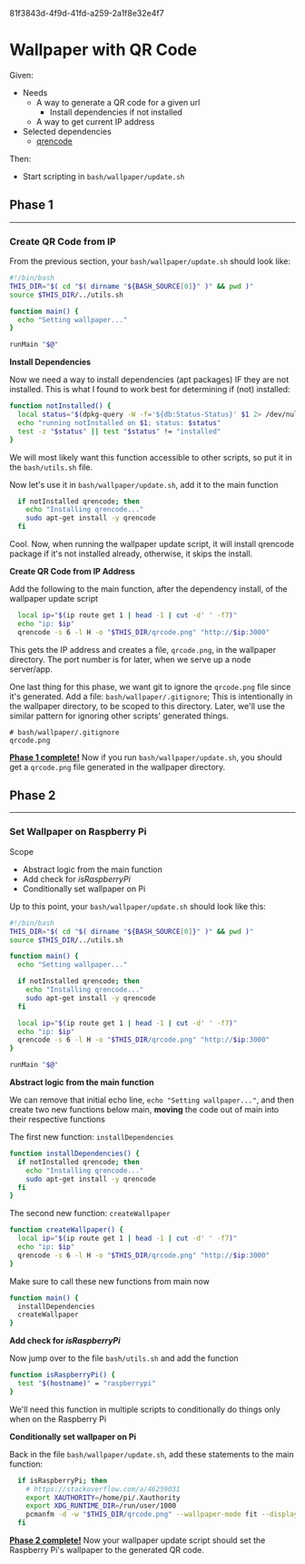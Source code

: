 81f3843d-4f9d-41fd-a259-2a1f8e32e4f7

# Wallpaper with QR Code

Given:
- Needs
  - A way to generate a QR code for a given url
    - Install dependencies if not installed
  - A way to get current IP address
- Selected dependencies
  - [qrencode](https://linux.die.net/man/1/qrencode)

Then:
- Start scripting in `bash/wallpaper/update.sh`

## Phase 1
---
### Create QR Code from IP

From the previous section, your `bash/wallpaper/update.sh` should look like:

```bash
#!/bin/bash
THIS_DIR="$( cd "$( dirname "${BASH_SOURCE[0]}" )" && pwd )"
source $THIS_DIR/../utils.sh

function main() {
  echo "Setting wallpaper..."
}

runMain "$@"
```

**Install Dependencies**

Now we need a way to install dependencies (apt packages) IF they are not
installed. This is what I found to work best for determining if (not) installed:

```bash
function notInstalled() {
  local status="$(dpkg-query -W -f='${db:Status-Status}' $1 2> /dev/null)"
  echo "running notInstalled on $1; status: $status"
  test -z "$status" || test "$status" != "installed"
}
```

We will most likely want this function accessible to other scripts, so put it in
the `bash/utils.sh` file.

Now let's use it in `bash/wallpaper/update.sh`, add it to the main function

```bash
  if notInstalled qrencode; then
    echo "Installing qrencode..."
    sudo apt-get install -y qrencode
  fi
```

Cool. Now, when running the wallpaper update script, it will install qrencode
package if it's not installed already, otherwise, it skips the install.

**Create QR Code from IP Address**

Add the following to the main function, after the dependency install, of the
wallpaper update script

```bash
  local ip="$(ip route get 1 | head -1 | cut -d' ' -f7)"
  echo "ip: $ip"
  qrencode -s 6 -l H -o "$THIS_DIR/qrcode.png" "http://$ip:3000"
```

This gets the IP address and creates a file, `qrcode.png`, in the wallpaper
directory. The port number is for later, when we serve up a node server/app.

One last thing for this phase, we want git to ignore the `qrcode.png` file since
it's generated. Add a file: `bash/wallpaper/.gitignore`; This is intentionally
in the wallpaper directory, to be scoped to this directory. Later, we'll use the
similar pattern for ignoring other scripts' generated things.


```.gitignore
# bash/wallpaper/.gitignore
qrcode.png
```

[**Phase 1 complete!**](https://github.com/tveal/template-pi-commander/compare/v0.0-getting-started...v0.1-wallpaper-p1)
Now if you run `bash/wallpaper/update.sh`, you should get a `qrcode.png` file
generated in the wallpaper directory.

## Phase 2
---
### Set Wallpaper on Raspberry Pi

Scope
- Abstract logic from the main function
- Add check for _isRaspberryPi_
- Conditionally set wallpaper on Pi

Up to this point, your `bash/wallpaper/update.sh` should look like this:
```bash
#!/bin/bash
THIS_DIR="$( cd "$( dirname "${BASH_SOURCE[0]}" )" && pwd )"
source $THIS_DIR/../utils.sh

function main() {
  echo "Setting wallpaper..."

  if notInstalled qrencode; then
    echo "Installing qrencode..."
    sudo apt-get install -y qrencode
  fi

  local ip="$(ip route get 1 | head -1 | cut -d' ' -f7)"
  echo "ip: $ip"
  qrencode -s 6 -l H -o "$THIS_DIR/qrcode.png" "http://$ip:3000"
}

runMain "$@"
```

**Abstract logic from the main function**

We can remove that initial echo line, `echo "Setting wallpaper..."`, and then
create two new functions below main, **moving** the code out of main into their
respective functions

The first new function: `installDependencies`

```bash
function installDependencies() {
  if notInstalled qrencode; then
    echo "Installing qrencode..."
    sudo apt-get install -y qrencode
  fi
}
```

The second new function: `createWallpaper`

```bash
function createWallpaper() {
  local ip="$(ip route get 1 | head -1 | cut -d' ' -f7)"
  echo "ip: $ip"
  qrencode -s 6 -l H -o "$THIS_DIR/qrcode.png" "http://$ip:3000"
}
```

Make sure to call these new functions from main now

```bash
function main() {
  installDependencies
  createWallpaper
}
```

**Add check for _isRaspberryPi_**

Now jump over to the file `bash/utils.sh` and add the function

```bash
function isRaspberryPi() {
  test "$(hostname)" = "raspberrypi"
}
```

We'll need this function in multiple scripts to conditionally do things only
when on the Raspberry Pi

**Conditionally set wallpaper on Pi**

Back in the file `bash/wallpaper/update.sh`, add these statements to the main function:

```bash
  if isRaspberryPi; then
    # https://stackoverflow.com/a/46259031
    export XAUTHORITY=/home/pi/.Xauthority
    export XDG_RUNTIME_DIR=/run/user/1000
    pcmanfm -d -w "$THIS_DIR/qrcode.png" --wallpaper-mode fit --display :0
  fi
```

[**Phase 2 complete!**](https://github.com/tveal/template-pi-commander/compare/v0.1-wallpaper-p1...v0.2-wallpaper-p2)
Now your wallpaper update script should set the Raspberry Pi's wallpaper to the
generated QR code.
